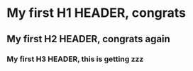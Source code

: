 # My first H1 HEADER, congrats
## My first H2 HEADER, congrats again
### My first H3 HEADER, this is getting zzz
